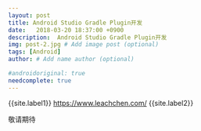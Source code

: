 ```yaml
---
layout: post
title: Android Studio Gradle Plugin开发
date:   2018-03-20 18:37:00 +0900  
description:  Android Studio Gradle Plugin开发
img: post-2.jpg # Add image post (optional)
tags: [Android]
author: # Add name author (optional)

#androidoriginal: true
needcomplete: true
---
```


{{site.label1}} <a href="https://www.leachchen.com/" target="\_blank">https://www.leachchen.com/</a> {{site.label2}}

敬请期待
